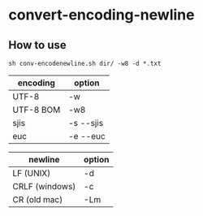# convert-encoding-newline

## How to use
``` utf-8-bom LF
sh conv-encodenewline.sh dir/ -w8 -d *.txt
```

|encoding|option|
|-|-|
|UTF-8|-w|
|UTF-8 BOM|-w8|
|sjis|-s --sjis|
|euc|-e --euc|


|newline|option|
|-|-|
|LF (UNIX)|-d|
|CRLF (windows)|-c|
|CR (old mac)|-Lm|


